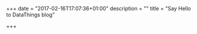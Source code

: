 +++
date = "2017-02-16T17:07:36+01:00"
description = ""
title = "Say Hello to DataThings blog"

+++
